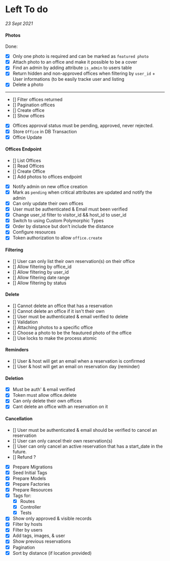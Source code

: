 # Left To do

_23 Sept 2021_

#### Photos



Done:
- [x] Only one photo is required and can be marked as `featured photo`
- [x] Attach photo to an office and make it possible to be a cover
- [x] Find an admin by adding attribute `is_admin` to users table
- [x] Return hidden and non-approved offices when filtering by `user_id` + User informations (to be easily tracke user and listing
- [x] Delete a photo
-----------------------------------------------------------------------------------------

- [] Filter offices returned
- [] Pagination offices
- [] Create office
- [] Show offices
- [x] Offices approval status must be pending, approved, never rejected.
- [x] Store `Office` in DB Transaction
- [x] Office Update

#### Offices Endpoint
- [] List Offices
- [] Read Offices
- [] Create Office
- [] Add photos to offices endpoint
- [x] Notify admin on new office creation
- [x] Mark as `pending` when critical attributes are updated and notify the admin
- [x] Can only update their own offices
- [x] User must be authenticated & Email must been verified
- [x] Change user_id filter to visitor_id && host_id to user_id
- [x] Switch to using Custom Polymorphic Types
- [x] Order by distance but don't include the distance
- [x] Configure resources
- [x] Token authorization to allow `office.create`

#### Filtering
- [] User can only list their own reservation(s) on their office
- [] Allow filtering by office_id
- [] Allow filtering by user_id
- [] Allow filtering date range
- [] Allow filtering by status

#### Delete
- [] Cannot delete an office that has a reservation
- [] Cannot delete an office if it isn't their own
- [] User must be authenticated & email verified to delete 
- [] Validation
- [] Attaching photos to a specific office
- [] Choose a photo to be the feautured photo of the office
- [] Use locks to make the process atomic 

#### Reminders
- [] User & host will get an email when a reservation is confirmed
- [] User & host will get an email on reservation day (reminder)

#### Deletion
- [x] Must be auth' & email verified
- [x] Token must allow office.delete
- [x] Can only delete their own offices
- [x] Cant delete an office with an reservation on it

#### Cancellation
- [] User must be authenticated & email should be verified to cancel an reservation
- [] User can only cancel their own reservation(s)
- [] User can only cancel an active reservation that has a start_date in the future. 
- [] Refund ?

- [x] Prepare Migrations
- [x] Seed Initial Tags
- [x] Prepare Models
- [x] Prepare Factories
- [x] Prepare Resources
- [x] Tags for:
	- [x] Routes
	- [x] Controller
	- [x] Tests
- [x] Show only approved & visible records
- [x] Filter by hosts
- [x] Filter by users
- [x] Add tags, images, & user
- [x] Show previous reservations
- [x] Pagination
- [x] Sort by distance (if location provided)